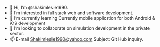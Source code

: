 - 👋 Hi, I’m @shakimleslie1990.
- 👀 I’m interested in full stack web and software development.
- 🌱 I’m currently learning Currently mobile application for both Android & iOS development
- 💞️ I’m looking to collaborate on simulation development in the private sector.
- 📫 E-mail Shakimleslie1990@yahoo.com  Subject: Git Hub inquiry.

<!---
shakimleslie1990/shakimleslie1990 is a ✨ special ✨ repository because its `README.md` (this file) appears on your GitHub profile.
You can click the Preview link to take a look at your changes.
--->
